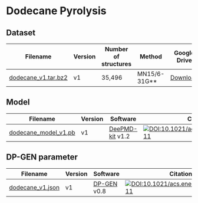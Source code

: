 # Dodecane Pyrolysis

## Dataset

| Filename | Version | Number of structures | Method | Google Drive | Citation |
| ---- | ---- | ---- | ---- | ---- | ---- |
| [dodecane_v1.tar.bz2](dodecane_v1.tar.bz2) | v1 | 35,496 | MN15/6-31G\*\* | [Download](https://drive.google.com/file/d/1RYo2H8t2LfhzZFeG_k_V49xK5zNC4MZP/view?usp=sharing) | [![DOI:10.1021/acs.energyfuels.0c03211](https://img.shields.io/badge/DOI-10.1021%2Facs.energyfuels.0c03211-blue)](https://doi.org/10.1021/acs.energyfuels.0c03211) |

## Model
| Filename | Version | Software | Citation |
| ---- | ---- | ---- | ---- |
| [dodecane_model_v1.pb](dodecane_model_v1.pb) | v1 | [DeePMD-kit](https://github.com/deepmodeling/deepmd-kit) v1.2 | [![DOI:10.1021/acs.energyfuels.0c03211](https://img.shields.io/badge/DOI-10.1021%2Facs.energyfuels.0c03211-blue)](https://doi.org/10.1021/acs.energyfuels.0c03211) |

## DP-GEN parameter
| Filename | Version | Software | Citation |
| ---- | ---- | ---- | ---- |
| [dodecane_v1.json](dodecane_v1.json) | v1 | [DP-GEN](https://github.com/deepmodeling/dpgen) v0.8 | [![DOI:10.1021/acs.energyfuels.0c03211](https://img.shields.io/badge/DOI-10.1021%2Facs.energyfuels.0c03211-blue)](https://doi.org/10.1021/acs.energyfuels.0c03211) |
